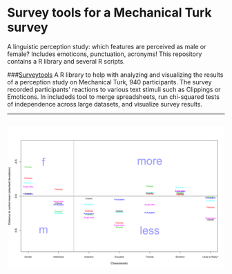 # Survey tools for a Mechanical Turk survey

A linguistic perception study: which features are perceived as male or female? Includes emoticons, punctuation, acronyms! 
This repository contains a R library and several R scripts. 

###[Surveytools](https://github.com/patrickschu/chapter3/blob/master/surveytools/R/surveytools.R)
A R library to help with analyzing and visualizing the results of a perception study on Mechanical Turk, 940 participants. The survey recorded participants' reactions to various text stimuli such as Clippings or Emoticons. In includeds tool to merge spreadsheets, run chi-squared tests of independence across large datasets, and visualize survey results. 

---
![alt text](https://github.com/patrickschu/chapter3/blob/master/rplots/testplot%20.png?raw=true "Plot feature by category")
---





